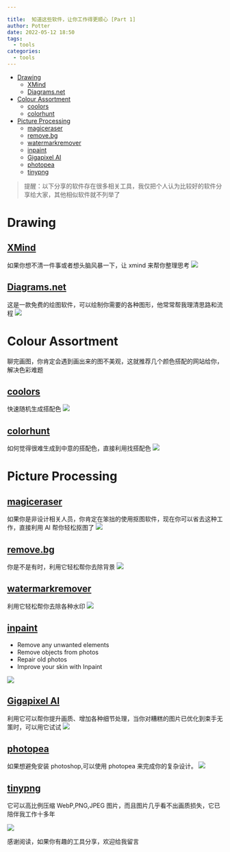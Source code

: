 ```yaml
---

title:  知道这些软件，让你工作得更顺心 [Part 1]
author: Potter
date: 2022-05-12 18:50
tags:
  - tools
categories:
  - tools
---
```


- [Drawing](#drawing)
	- [XMind](#xmind)
	- [Diagrams.net](#diagramsnet)
- [Colour Assortment](#colour-assortment)
	- [coolors](#coolors)
	- [colorhunt](#colorhunt)
- [Picture Processing](#picture-processing)
	- [magiceraser](#magiceraser)
	- [remove.bg](#removebg)
	- [watermarkremover](#watermarkremover)
	- [inpaint](#inpaint)
	- [Gigapixel AI](#gigapixel-ai)
	- [photopea](#photopea)
	- [tinypng](#tinypng)

> 提醒：以下分享的软件存在很多相关工具，我仅把个人认为比较好的软件分享给大家，其他相似软件就不列举了

<!--more-->

# Drawing

## [XMind](https://www.xmind.net/)

如果你想不清一件事或者想头脑风暴一下，让 xmind 来帮你整理思考
![](https://cdn.jsdelivr.net/gh/yxw007/BlogPicBed@master//img/20220331144259.jpg)

## [Diagrams.net](https://app.diagrams.net/)

这是一款免费的绘图软件，可以绘制你需要的各种图形，他常常帮我理清思路和流程
![](https://cdn.jsdelivr.net/gh/yxw007/BlogPicBed@master//img/20220331101634.jpg)

# Colour Assortment

聊完画图，你肯定会遇到画出来的图不美观，这就推荐几个颜色搭配的网站给你，解决色彩难题

## [coolors](https://coolors.co/)

快速随机生成搭配色
![](https://cdn.jsdelivr.net/gh/yxw007/BlogPicBed@master//img/20220401102048.gif)

## [colorhunt](https://colorhunt.co/palettes/pastel)

如何觉得很难生成到中意的搭配色，直接利用找搭配色
![](https://cdn.jsdelivr.net/gh/yxw007/BlogPicBed@master//img/20220401102340.jpg)

# Picture Processing

## [magiceraser](https://www.magiceraser.io/)

如果你是非设计相关人员，你肯定在笨拙的使用抠图软件，现在你可以省去这种工作，直接利用 AI 帮你轻松抠图了
![](https://cdn.jsdelivr.net/gh/yxw007/BlogPicBed@master/img/20220331213123.gif)

## [remove.bg](https://www.remove.bg/)

你是不是有时，利用它轻松帮你去除背景
![](https://cdn.jsdelivr.net/gh/yxw007/BlogPicBed@master/img/20220331214238.gif)

## [watermarkremover](https://www.watermarkremover.io/)

利用它轻松帮你去除各种水印
![](https://cdn.jsdelivr.net/gh/yxw007/BlogPicBed@master/img/20220331214609.png)

## [inpaint](https://theinpaint.com/)

- Remove any unwanted elements
- Remove objects from photos
- Repair old photos
- Improve your skin with Inpaint

![](https://cdn.jsdelivr.net/gh/yxw007/BlogPicBed@master/img/20220331215517.png)

## [Gigapixel AI](https://www.topazlabs.com/gigapixel-ai#)

利用它可以帮你提升画质、增加各种细节处理，当你对糟糕的图片已优化到束手无策时，可以用它试试
![](https://cdn.jsdelivr.net/gh/yxw007/BlogPicBed@master/img/20220331225028.gif)

## [photopea](https://www.photopea.com/)

如果想避免安装 photoshop,可以使用 photopea 来完成你的复杂设计。
![](https://cdn.jsdelivr.net/gh/yxw007/BlogPicBed@master/img/20220331222136.jpg)

## [tinypng](https://tinypng.com)

它可以高比例压缩 WebP,PNG,JPEG 图片，而且图片几乎看不出画质损失，它已陪伴我工作十多年

![](https://cdn.jsdelivr.net/gh/yxw007/BlogPicBed@master/img/20220331212515.png)

感谢阅读，如果你有趣的工具分享，欢迎给我留言
